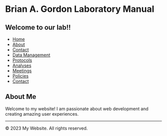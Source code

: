 # Brian A. Gordon Laboratory Manual

## Welcome to our lab!!

- [Home](index.md)
- [About](facilities.md)
- [Contact](resources.md)
- [Data Management](datamanagement.md)
- [Protocols](protocols.md)
- [Analyses](analyses.md)
- [Meetings](meetings.md)
- [Policies](policies.md)
- [Contact](contact.md)

## About Me
Welcome to my website! I am passionate about web development and creating amazing user experiences.

---

&copy; 2023 My Website. All rights reserved.
